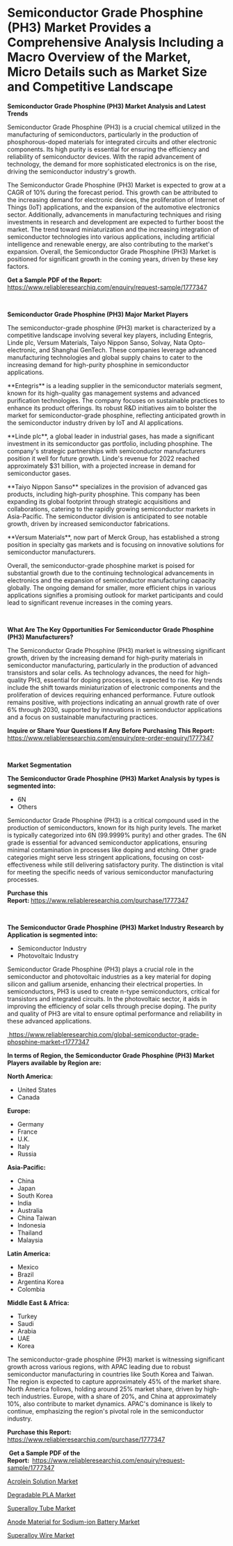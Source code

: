 <p><h1>Semiconductor Grade Phosphine (PH3) Market Provides a Comprehensive Analysis Including a Macro Overview of the Market, Micro Details such as Market Size and Competitive Landscape</h1></p><p><strong>Semiconductor Grade Phosphine (PH3) Market Analysis and Latest Trends</strong></p>
<p><p>Semiconductor Grade Phosphine (PH3) is a crucial chemical utilized in the manufacturing of semiconductors, particularly in the production of phosphorous-doped materials for integrated circuits and other electronic components. Its high purity is essential for ensuring the efficiency and reliability of semiconductor devices. With the rapid advancement of technology, the demand for more sophisticated electronics is on the rise, driving the semiconductor industry's growth.</p><p>The Semiconductor Grade Phosphine (PH3) Market is expected to grow at a CAGR of 10% during the forecast period. This growth can be attributed to the increasing demand for electronic devices, the proliferation of Internet of Things (IoT) applications, and the expansion of the automotive electronics sector. Additionally, advancements in manufacturing techniques and rising investments in research and development are expected to further boost the market. The trend toward miniaturization and the increasing integration of semiconductor technologies into various applications, including artificial intelligence and renewable energy, are also contributing to the market's expansion. Overall, the Semiconductor Grade Phosphine (PH3) Market is positioned for significant growth in the coming years, driven by these key factors.</p></p>
<p><strong>Get a Sample PDF of the Report:&nbsp;</strong> <a href="https://www.reliableresearchiq.com/enquiry/request-sample/1777347?utm_campaign=103&utm_medium=2&utm_source=Github&utm_content=ia&utm_term=03042025&utm_id=semiconductor-grade-phosphine-ph3">https://www.reliableresearchiq.com/enquiry/request-sample/1777347</a></p>
<p>&nbsp;</p>
<p><strong>Semiconductor Grade Phosphine (PH3) Major Market Players</strong></p>
<p><p>The semiconductor-grade phosphine (PH3) market is characterized by a competitive landscape involving several key players, including Entegris, Linde plc, Versum Materials, Taiyo Nippon Sanso, Solvay, Nata Opto-electronic, and Shanghai GenTech. These companies leverage advanced manufacturing technologies and global supply chains to cater to the increasing demand for high-purity phosphine in semiconductor applications.</p><p>**Entegris** is a leading supplier in the semiconductor materials segment, known for its high-quality gas management systems and advanced purification technologies. The company focuses on sustainable practices to enhance its product offerings. Its robust R&D initiatives aim to bolster the market for semiconductor-grade phosphine, reflecting anticipated growth in the semiconductor industry driven by IoT and AI applications.</p><p>**Linde plc**, a global leader in industrial gases, has made a significant investment in its semiconductor gas portfolio, including phosphine. The company's strategic partnerships with semiconductor manufacturers position it well for future growth. Linde's revenue for 2022 reached approximately $31 billion, with a projected increase in demand for semiconductor gases.</p><p>**Taiyo Nippon Sanso** specializes in the provision of advanced gas products, including high-purity phosphine. This company has been expanding its global footprint through strategic acquisitions and collaborations, catering to the rapidly growing semiconductor markets in Asia-Pacific. The semiconductor division is anticipated to see notable growth, driven by increased semiconductor fabrications.</p><p>**Versum Materials**, now part of Merck Group, has established a strong position in specialty gas markets and is focusing on innovative solutions for semiconductor manufacturers. </p><p>Overall, the semiconductor-grade phosphine market is poised for substantial growth due to the continuing technological advancements in electronics and the expansion of semiconductor manufacturing capacity globally. The ongoing demand for smaller, more efficient chips in various applications signifies a promising outlook for market participants and could lead to significant revenue increases in the coming years.</p></p>
<p>&nbsp;</p>
<p><strong>What Are The Key Opportunities For Semiconductor Grade Phosphine (PH3) Manufacturers?</strong></p>
<p><p>The Semiconductor Grade Phosphine (PH3) market is witnessing significant growth, driven by the increasing demand for high-purity materials in semiconductor manufacturing, particularly in the production of advanced transistors and solar cells. As technology advances, the need for high-quality PH3, essential for doping processes, is expected to rise. Key trends include the shift towards miniaturization of electronic components and the proliferation of devices requiring enhanced performance. Future outlook remains positive, with projections indicating an annual growth rate of over 6% through 2030, supported by innovations in semiconductor applications and a focus on sustainable manufacturing practices.</p></p>
<p><strong>Inquire or Share Your Questions If Any Before Purchasing This Report:</strong> <a href="https://www.reliableresearchiq.com/enquiry/pre-order-enquiry/1777347?utm_campaign=103&utm_medium=2&utm_source=Github&utm_content=ia&utm_term=03042025&utm_id=semiconductor-grade-phosphine-ph3">https://www.reliableresearchiq.com/enquiry/pre-order-enquiry/1777347</a></p>
<p>&nbsp;</p>
<p><strong>Market Segmentation</strong></p>
<p><strong>The Semiconductor Grade Phosphine (PH3) Market Analysis by types is segmented into:</strong></p>
<p><ul><li>6N</li><li>Others</li></ul></p>
<p><p>Semiconductor Grade Phosphine (PH3) is a critical compound used in the production of semiconductors, known for its high purity levels. The market is typically categorized into 6N (99.9999% purity) and other grades. The 6N grade is essential for advanced semiconductor applications, ensuring minimal contamination in processes like doping and etching. Other grade categories might serve less stringent applications, focusing on cost-effectiveness while still delivering satisfactory purity. The distinction is vital for meeting the specific needs of various semiconductor manufacturing processes.</p></p>
<p><strong>Purchase this Report:&nbsp;</strong><a href="https://www.reliableresearchiq.com/purchase/1777347?utm_campaign=103&utm_medium=2&utm_source=Github&utm_content=ia&utm_term=03042025&utm_id=semiconductor-grade-phosphine-ph3">https://www.reliableresearchiq.com/purchase/1777347</a></p>
<p>&nbsp;</p>
<p><strong>The Semiconductor Grade Phosphine (PH3) Market Industry Research by Application is segmented into:</strong></p>
<p><ul><li>Semiconductor Industry</li><li>Photovoltaic Industry</li></ul></p>
<p><p>Semiconductor Grade Phosphine (PH3) plays a crucial role in the semiconductor and photovoltaic industries as a key material for doping silicon and gallium arsenide, enhancing their electrical properties. In semiconductors, PH3 is used to create n-type semiconductors, critical for transistors and integrated circuits. In the photovoltaic sector, it aids in improving the efficiency of solar cells through precise doping. The purity and quality of PH3 are vital to ensure optimal performance and reliability in these advanced applications.</p></p>
<p><a href="https://www.reliableresearchiq.com/global-semiconductor-grade-phosphine-market-r1777347?utm_campaign=103&utm_medium=2&utm_source=Github&utm_content=ia&utm_term=03042025&utm_id=semiconductor-grade-phosphine-ph3">&nbsp;https://www.reliableresearchiq.com/global-semiconductor-grade-phosphine-market-r1777347</a></p>
<p><strong>In terms of Region, the Semiconductor Grade Phosphine (PH3) Market Players available by Region are:</strong></p>
<p>
    <p> <strong> North America: </strong>
        <ul>
            <li>United States</li>
            <li>Canada</li>
        </ul>
        </p> 
    <p> <strong> Europe: </strong>
        <ul>
            <li>Germany</li>
            <li>France</li>
            <li>U.K.</li>
            <li>Italy</li>
            <li>Russia</li>
        </ul>
        </p> 
    <p> <strong> Asia-Pacific: </strong>
        <ul>
            <li>China</li>
            <li>Japan</li>
            <li>South Korea</li>
            <li>India</li>
            <li>Australia</li>
            <li>China Taiwan</li>
            <li>Indonesia</li>
            <li>Thailand</li>
            <li>Malaysia</li>
        </ul>
        </p> 
    <p> <strong> Latin America: </strong>
        <ul>
            <li>Mexico</li>
            <li>Brazil</li>
            <li>Argentina Korea</li>
            <li>Colombia</li>
        </ul>
        </p> 
    <p> <strong> Middle East & Africa: </strong>
        <ul>
            <li>Turkey</li>
            <li>Saudi</li>
            <li>Arabia</li>
            <li>UAE</li>
            <li>Korea</li>
        </ul>
    </p>
    </p>
<p><p>The semiconductor-grade phosphine (PH3) market is witnessing significant growth across various regions, with APAC leading due to robust semiconductor manufacturing in countries like South Korea and Taiwan. The region is expected to capture approximately 45% of the market share. North America follows, holding around 25% market share, driven by high-tech industries. Europe, with a share of 20%, and China at approximately 10%, also contribute to market dynamics. APAC's dominance is likely to continue, emphasizing the region's pivotal role in the semiconductor industry.</p></p>
<p><strong>Purchase this Report: </strong><a href="https://www.reliableresearchiq.com/purchase/1777347?utm_campaign=103&utm_medium=2&utm_source=Github&utm_content=ia&utm_term=03042025&utm_id=semiconductor-grade-phosphine-ph3">https://www.reliableresearchiq.com/purchase/1777347</a></p>
<p>&nbsp;<strong>Get a Sample PDF of the Report:&nbsp;&nbsp;</strong><a href="https://www.reliableresearchiq.com/enquiry/request-sample/1777347?utm_campaign=103&utm_medium=2&utm_source=Github&utm_content=ia&utm_term=03042025&utm_id=semiconductor-grade-phosphine-ph3">https://www.reliableresearchiq.com/enquiry/request-sample/1777347</a></p>
<p><strong></strong></p>
<p><p><a href="https://github.com/snapetylerho/Market-Research-Report-List-1/blob/main/acrolein-solution-market.md?utm_campaign=103&utm_medium=2&utm_source=Github&utm_content=ia&utm_term=03042025&utm_id=semiconductor-grade-phosphine-ph3">Acrolein Solution Market</a></p><p><a href="https://github.com/iwanesucices/Market-Research-Report-List-1/blob/main/degradable-pla-market.md?utm_campaign=103&utm_medium=2&utm_source=Github&utm_content=ia&utm_term=03042025&utm_id=semiconductor-grade-phosphine-ph3">Degradable PLA Market</a></p><p><a href="https://github.com/trenkkwasek84/Market-Research-Report-List-1/blob/main/superalloy-tube-market.md?utm_campaign=103&utm_medium=2&utm_source=Github&utm_content=ia&utm_term=03042025&utm_id=semiconductor-grade-phosphine-ph3">Superalloy Tube Market</a></p><p><a href="https://github.com/brinnoifon/Market-Research-Report-List-1/blob/main/anode-material-for-sodium-ion-battery-market.md?utm_campaign=103&utm_medium=2&utm_source=Github&utm_content=ia&utm_term=03042025&utm_id=semiconductor-grade-phosphine-ph3">Anode Material for Sodium-ion Battery Market</a></p><p><a href="https://github.com/sulvantomppa/Market-Research-Report-List-1/blob/main/superalloy-wire-market.md?utm_campaign=103&utm_medium=2&utm_source=Github&utm_content=ia&utm_term=03042025&utm_id=semiconductor-grade-phosphine-ph3">Superalloy Wire Market</a></p></p>